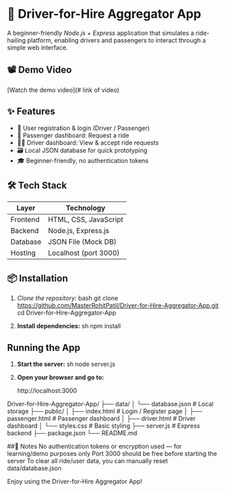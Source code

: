 # 🚖 Driver-for-Hire Aggregator App

A beginner-friendly *Node.js + Express* application that simulates a ride-hailing platform, enabling drivers and passengers to interact through a simple web interface.

## 📽 Demo Video

 [Watch the demo video](# link of video) 


## ✨ Features

- 👤 User registration & login (Driver / Passenger)
- 🧭 Passenger dashboard: Request a ride
- 🧑‍✈ Driver dashboard: View & accept ride requests
- 🗃 Local JSON database for quick prototyping
- 🎓 Beginner-friendly, no authentication tokens


## 🛠 Tech Stack

| Layer       | Technology           |
|-------------|----------------------|
| Frontend    | HTML, CSS, JavaScript |
| Backend     | Node.js, Express.js  |
| Database    | JSON File (Mock DB)  |
| Hosting     | Localhost (port 3000)|


## 📦 Installation

1. *Clone the repository:*
   bash
   git clone https://github.com/MasterRohitPatil/Driver-for-Hire-Aggregator-App.git
   cd Driver-for-Hire-Aggregator-App

2. **Install dependencies:**
   sh
   npm install
   

## Running the App

1. **Start the server:**
   sh
   node server.js
   

2. **Open your browser and go to:**
   
   http://localhost:3000


Driver-for-Hire-Aggregator-App/
├── data/
│   └── database.json       # Local storage
├── public/
│   ├── index.html          # Login / Register page
│   ├── passenger.html      # Passenger dashboard
│   ├── driver.html         # Driver dashboard
│   └── styles.css          # Basic styling
├── server.js               # Express backend
├── package.json
└── README.md

##📝 Notes
No authentication tokens or encryption used — for learning/demo purposes only
Port 3000 should be free before starting the server
To clear all ride/user data, you can manually reset data/database.json

Enjoy using the Driver-for-Hire Aggregator App!
